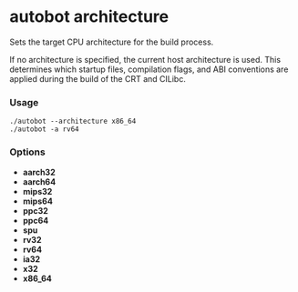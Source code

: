 # autobot architecture

Sets the target CPU architecture for the build process.

If no architecture is specified, the current host architecture is used. This determines which startup files, compilation flags, and ABI conventions are applied during the build of the CRT and CILibc.

### Usage

```shell
./autobot --architecture x86_64
./autobot -a rv64
```

### Options

- **aarch32**
- **aarch64**
- **mips32**
- **mips64**
- **ppc32**
- **ppc64**
- **spu**
- **rv32**
- **rv64**
- **ia32**
- **x32**
- **x86_64**
